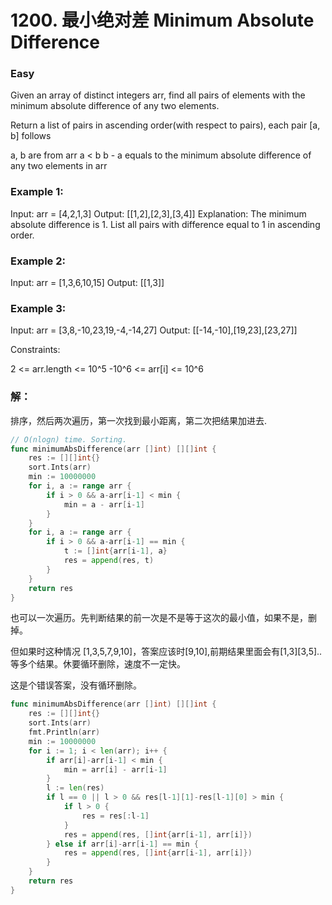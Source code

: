 # 1200.  最小绝对差 Minimum Absolute Difference

### Easy

Given an array of distinct integers arr, find all pairs of elements with the minimum absolute difference of any two elements.

Return a list of pairs in ascending order(with respect to pairs), each pair [a, b] follows

a, b are from arr
a < b
b - a equals to the minimum absolute difference of any two elements in arr
 
### Example 1:

Input: arr = [4,2,1,3]
Output: [[1,2],[2,3],[3,4]]
Explanation: The minimum absolute difference is 1. List all pairs with difference equal to 1 in ascending order.

### Example 2:

Input: arr = [1,3,6,10,15]
Output: [[1,3]]

### Example 3:

Input: arr = [3,8,-10,23,19,-4,-14,27]
Output: [[-14,-10],[19,23],[23,27]]

Constraints:

2 <= arr.length <= 10^5
-10^6 <= arr[i] <= 10^6

### 解：

排序，然后两次遍历，第一次找到最小距离，第二次把结果加进去.

```go
// O(nlogn) time. Sorting.
func minimumAbsDifference(arr []int) [][]int {
	res := [][]int{}
	sort.Ints(arr)
	min := 10000000
	for i, a := range arr {
		if i > 0 && a-arr[i-1] < min {
			min = a - arr[i-1]
		}
	}
	for i, a := range arr {
		if i > 0 && a-arr[i-1] == min {
			t := []int{arr[i-1], a}
			res = append(res, t)
		}
	}
	return res
}
```

也可以一次遍历。先判断结果的前一次是不是等于这次的最小值，如果不是，删掉。

但如果时这种情况 [1,3,5,7,9,10]，答案应该时[9,10],前期结果里面会有[1,3][3,5]..等多个结果。休要循环删除，速度不一定快。

这是个错误答案，没有循环删除。
```go
func minimumAbsDifference(arr []int) [][]int {
	res := [][]int{}
	sort.Ints(arr)
	fmt.Println(arr)
	min := 10000000
	for i := 1; i < len(arr); i++ {
		if arr[i]-arr[i-1] < min {
			min = arr[i] - arr[i-1]
		}
		l := len(res)
		if l == 0 || l > 0 && res[l-1][1]-res[l-1][0] > min {
			if l > 0 {
				res = res[:l-1]
			}
			res = append(res, []int{arr[i-1], arr[i]})
		} else if arr[i]-arr[i-1] == min {
			res = append(res, []int{arr[i-1], arr[i]})
		}
	}
	return res
}
```
